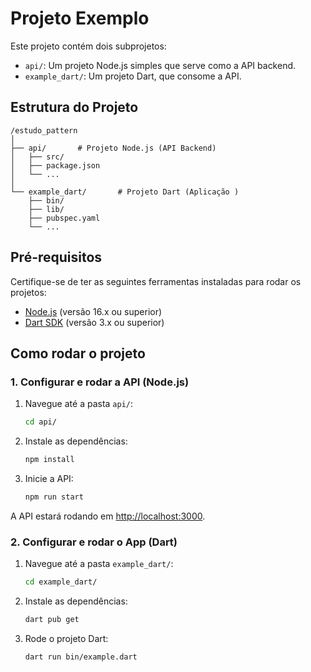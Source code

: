 # Projeto Exemplo

Este projeto contém dois subprojetos: 
- `api/`: Um projeto Node.js simples que serve como a API backend.
- `example_dart/`: Um projeto Dart, que consome a API.

## Estrutura do Projeto

```
/estudo_pattern
│
├── api/       # Projeto Node.js (API Backend)
│   ├── src/
│   ├── package.json
│   └── ...
│
└── example_dart/       # Projeto Dart (Aplicação )
    ├── bin/ 
    ├── lib/
    ├── pubspec.yaml
    └── ...
```

## Pré-requisitos

Certifique-se de ter as seguintes ferramentas instaladas para rodar os projetos:

- [Node.js](https://nodejs.org/) (versão 16.x ou superior)
- [Dart SDK](https://dart.dev/get-dart) (versão 3.x ou superior)

## Como rodar o projeto

### 1. Configurar e rodar a API (Node.js)

1. Navegue até a pasta `api/`:

    ```bash
    cd api/
    ```

2. Instale as dependências:

    ```bash
    npm install
    ```

3. Inicie a API:

    ```bash
    npm run start
    ```

A API estará rodando em [http://localhost:3000](http://localhost:3000).

### 2. Configurar e rodar o App (Dart)

1. Navegue até a pasta `example_dart/`:

    ```bash
    cd example_dart/
    ```

2. Instale as dependências:

    ```bash
    dart pub get
    ```

3. Rode o projeto Dart:

    ```bash
    dart run bin/example.dart
    ```
